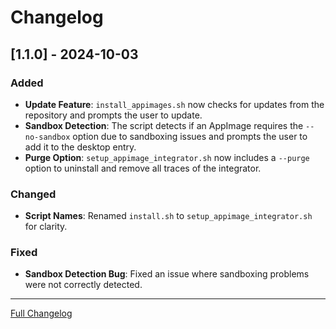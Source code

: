 # Changelog

## [1.1.0] - 2024-10-03

### Added

- **Update Feature**: `install_appimages.sh` now checks for updates from the repository and prompts the user to update.
- **Sandbox Detection**: The script detects if an AppImage requires the `--no-sandbox` option due to sandboxing issues and prompts the user to add it to the desktop entry.
- **Purge Option**: `setup_appimage_integrator.sh` now includes a `--purge` option to uninstall and remove all traces of the integrator.

### Changed

- **Script Names**: Renamed `install.sh` to `setup_appimage_integrator.sh` for clarity.

### Fixed

- **Sandbox Detection Bug**: Fixed an issue where sandboxing problems were not correctly detected.

---

[Full Changelog](https://github.com/8ByteSword/appimage-desktop-integrator/commits/main)
